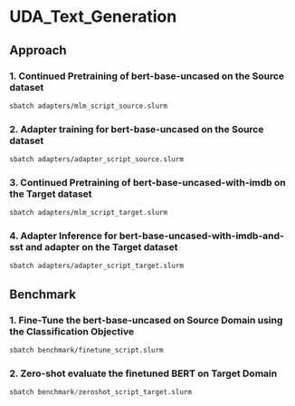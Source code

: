 # UDA_Text_Generation

## Approach

### 1. Continued Pretraining of bert-base-uncased on the Source dataset

```bash
sbatch adapters/mlm_script_source.slurm
```

### 2. Adapter training for bert-base-uncased on the Source dataset

```bash
sbatch adapters/adapter_script_source.slurm
```

### 3. Continued Pretraining of bert-base-uncased-with-imdb on the Target dataset

```bash
sbatch adapters/mlm_script_target.slurm
```

### 4. Adapter Inference for bert-base-uncased-with-imdb-and-sst and adapter on the Target dataset

```bash
sbatch adapters/adapter_script_target.slurm
```

## Benchmark

### 1. Fine-Tune the bert-base-uncased on Source Domain using the Classification Objective

```bash
sbatch benchmark/finetune_script.slurm
```

### 2. Zero-shot evaluate the finetuned BERT on Target Domain
```python
sbatch benchmark/zeroshot_script_target.slurm
``` 

<!-- ## Result

### 1. Adapter Result (SST-2)

```shell
***** eval metrics *****
  eval_accuracy           =     0.8716
  eval_loss               =     0.3568
  eval_runtime            = 0:00:18.69
  eval_samples_per_second =     46.645
  eval_steps_per_second   =      5.831
  perplexity              =     1.4288
```

### 2. Benchmark Result (SST-2)

```shell
***** eval metrics *****
  eval_accuracy           =     0.8784
  eval_loss               =     0.6598
  eval_runtime            = 0:00:11.51
  eval_samples_per_second =     75.722
  eval_steps_per_second   =      9.465
  perplexity              =     1.9345
``` -->

<!-- ### 1. Fine-Tune the bert-base-uncased(-with-imdb) on IMDB (Source Domain) using the Classification Objective
```bash
sbatch source_fine_tune.slurm
```

### 2. Fine-Tune the bert-base-uncased(-with-imdb)-with-classification-on-imdb on SST (Target Domain) using the MLM Objective

```python
python run_mlm_target.py --model_name_or_path /scratch/yk2516/UDA_Text_Generation/source_finetune_vanilla --dataset_name sst --dataset_config_name default --do_train --do_eval --output_dir /scratch/yk2516/UDA_Text_Generation/source_finetune_vanilla_then_mlm_output --cache_dir /scratch/yk2516/cache
```


```python
python run_mlm_target.py --model_name_or_path /scratch/yk2516/UDA_Text_Generation/source_finetune_after_imdb_mlm --dataset_name sst --dataset_config_name default --do_train --do_eval --output_dir /scratch/yk2516/UDA_Text_Generation/source_finetune_after_imdb_mlm_then_mlm_output --cache_dir /scratch/yk2516/cache
```

### 3. Evaluate the final model on the SST (Target Domain) using the Classification Objective
```python
python run_sst_evaluate.py
``` -->


